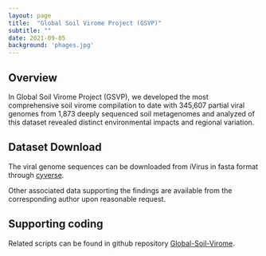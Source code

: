 ```yaml
---
layout: page
title:  "Global Soil Virome Project (GSVP)"
subtitle: ""
date: 2021-09-05  
background: 'phages.jpg'
---
```


## Overview

In Global Soil Virome Project (GSVP), we developed the most comprehensive soil virome compilation to date with 345,607 partial viral genomes from 1,873 deeply sequenced soil metagenomes and analyzed of this dataset revealed distinct environmental impacts and regional variation.

## Dataset Download

The viral genome sequences can be downloaded from iVirus in fasta format through [cyverse](https://data.cyverse.org/dav-anon/iplant/home/fudong0610/GSV/GSV_viralseqs_20210325.fasta). 

Other associated data supporting the findings are available from the corresponding author upon reasonable request.

## Supporting coding

Related scripts can be found in github repository [Global-Soil-Virome](https://github.com/microbma/Global-Soil-Virome).

